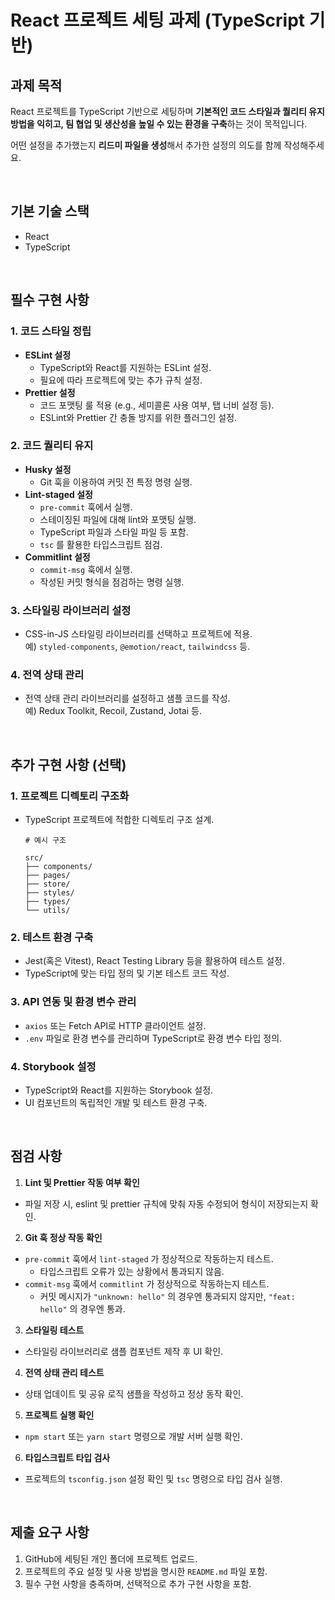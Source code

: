 # React 프로젝트 세팅 과제 (TypeScript 기반)

## 과제 목적

React 프로젝트를 TypeScript 기반으로 세팅하며 **기본적인 코드 스타일과 퀄리티 유지 방법을 익히고, 팀 협업 및 생산성을 높일 수 있는 환경을 구축**하는 것이 목적입니다.

어떤 설정을 추가했는지 **리드미 파일을 생성**해서 추가한 설정의 의도를 함께 작성해주세요.

<br/>

## 기본 기술 스택

- React
- TypeScript

<br/>

## 필수 구현 사항

### 1. **코드 스타일 정립**

- **ESLint 설정**  
  - TypeScript와 React를 지원하는 ESLint 설정.
  - 필요에 따라 프로젝트에 맞는 추가 규칙 설정.
- **Prettier 설정**  
  - 코드 포맷팅 룰 적용 (e.g., 세미콜론 사용 여부, 탭 너비 설정 등).
  - ESLint와 Prettier 간 충돌 방지를 위한 플러그인 설정.

### 2. **코드 퀄리티 유지**

- **Husky 설정**  
  - Git 훅을 이용하여 커밋 전 특정 명령 실행.
- **Lint-staged 설정**  
  - `pre-commit` 훅에서 실행.
  - 스테이징된 파일에 대해 lint와 포맷팅 실행.
  - TypeScript 파일과 스타일 파일 등 포함.
  - `tsc` 를 활용한 타입스크립트 점검.
- **Commitlint 설정**
  - `commit-msg` 훅에서 실행.
  - 작성된 커밋 형식을 점검하는 명령 실행.

### 3. **스타일링 라이브러리 설정**

- CSS-in-JS 스타일링 라이브러리를 선택하고 프로젝트에 적용.  
  예) `styled-components`, `@emotion/react`, `tailwindcss` 등.

### 4. **전역 상태 관리**

- 전역 상태 관리 라이브러리를 설정하고 샘플 코드를 작성.  
  예) Redux Toolkit, Recoil, Zustand, Jotai 등.

<br/>

## 추가 구현 사항 (선택)

### 1. 프로젝트 디렉토리 구조화

- TypeScript 프로젝트에 적합한 디렉토리 구조 설계.
  ```plaintext
  # 예시 구조
  
  src/
  ├── components/
  ├── pages/
  ├── store/
  ├── styles/
  ├── types/
  └── utils/
  ```

### 2. 테스트 환경 구축

- Jest(혹은 Vitest), React Testing Library 등을 활용하여 테스트 설정.
- TypeScript에 맞는 타입 정의 및 기본 테스트 코드 작성.

### 3. API 연동 및 환경 변수 관리

- `axios` 또는 Fetch API로 HTTP 클라이언트 설정.
- `.env` 파일로 환경 변수를 관리하며 TypeScript로 환경 변수 타입 정의.

### 4. Storybook 설정

- TypeScript와 React를 지원하는 Storybook 설정.
- UI 컴포넌트의 독립적인 개발 및 테스트 환경 구축.

<br/>

## 점검 사항

1. **Lint 및 Prettier 작동 여부 확인**
 
- 파일 저장 시, eslint 및 prettier 규칙에 맞춰 자동 수정되어 형식이 저장되는지 확인.

2. **Git 훅 정상 작동 확인**

 - `pre-commit` 훅에서 `lint-staged` 가 정상적으로 작동하는지 테스트.
   - 타입스크립트 오류가 있는 상황에서 통과되지 않음.
 - `commit-msg` 훅에서 `commitlint` 가 정상적으로 작동하는지 테스트.
   - 커밋 메시지가 `"unknown: hello"` 의 경우엔 통과되지 않지만, `"feat: hello"` 의 경우엔 통과.

3. **스타일링 테스트**

 - 스타일링 라이브러리로 샘플 컴포넌트 제작 후 UI 확인.

4. **전역 상태 관리 테스트**

 - 상태 업데이트 및 공유 로직 샘플을 작성하고 정상 동작 확인.

5. **프로젝트 실행 확인**

 - `npm start` 또는 `yarn start` 명령으로 개발 서버 실행 확인.

6. **타입스크립트 타입 검사**

 - 프로젝트의 `tsconfig.json` 설정 확인 및 `tsc` 명령으로 타입 검사 실행.

<br/>

## 제출 요구 사항

1. GitHub에 세팅된 개인 폴더에 프로젝트 업로드.
2. 프로젝트의 주요 설정 및 사용 방법을 명시한 `README.md` 파일 포함.
3. 필수 구현 사항을 충족하며, 선택적으로 추가 구현 사항을 포함.
